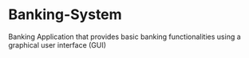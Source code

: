 # Banking-System
Banking Application that provides basic banking functionalities using a graphical user interface (GUI)
